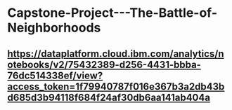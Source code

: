 # Capstone-Project---The-Battle-of-Neighborhoods

## https://dataplatform.cloud.ibm.com/analytics/notebooks/v2/75432389-d256-4431-bbba-76dc514338ef/view?access_token=1f79940787f016e367b3a2db43bd685d3b94118f684f24af30db6aa141ab404a
